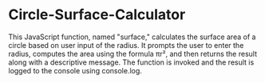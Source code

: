 # Circle-Surface-Calculator
This JavaScript function, named "surface," calculates the surface area of a circle based on user input of the radius. It prompts the user to enter the radius, computes the area using the formula πr², and then returns the result along with a descriptive message. The function is invoked and the result is logged to the console using console.log.
